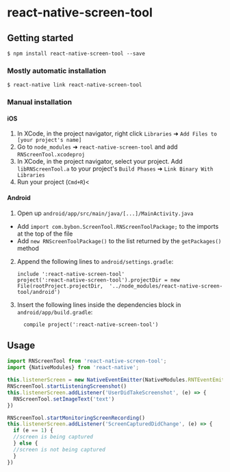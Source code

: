 
# react-native-screen-tool

## Getting started

`$ npm install react-native-screen-tool --save`

### Mostly automatic installation

`$ react-native link react-native-screen-tool`

### Manual installation


#### iOS

1. In XCode, in the project navigator, right click `Libraries` ➜ `Add Files to [your project's name]`
2. Go to `node_modules` ➜ `react-native-screen-tool` and add `RNScreenTool.xcodeproj`
3. In XCode, in the project navigator, select your project. Add `libRNScreenTool.a` to your project's `Build Phases` ➜ `Link Binary With Libraries`
4. Run your project (`Cmd+R`)<

#### Android

1. Open up `android/app/src/main/java/[...]/MainActivity.java`
  - Add `import com.bybon.ScreenTool.RNScreenToolPackage;` to the imports at the top of the file
  - Add `new RNScreenToolPackage()` to the list returned by the `getPackages()` method
2. Append the following lines to `android/settings.gradle`:
  	```
  	include ':react-native-screen-tool'
  	project(':react-native-screen-tool').projectDir = new File(rootProject.projectDir, 	'../node_modules/react-native-screen-tool/android')
  	```
3. Insert the following lines inside the dependencies block in `android/app/build.gradle`:
  	```
      compile project(':react-native-screen-tool')
  	```


## Usage
```javascript
import RNScreenTool from 'react-native-screen-tool';
import {NativeModules} from 'react-native';

this.listenerScreen = new NativeEventEmitter(NativeModules.RNTEventEmitter);
RNScreenTool.startListeningScreenshot()
this.listenerScreen.addListener('UserDidTakeScreenshot', (e) => {
  RNScreenTool.setImageText('text')
})

RNScreenTool.startMonitoringScreenRecording()
this.listenerScreen.addListener('ScreenCapturedDidChange', (e) => {
  if (e == 1) {
  //screen is being captured 
  } else {
  //screen is not being captured
  }
})
```
  
